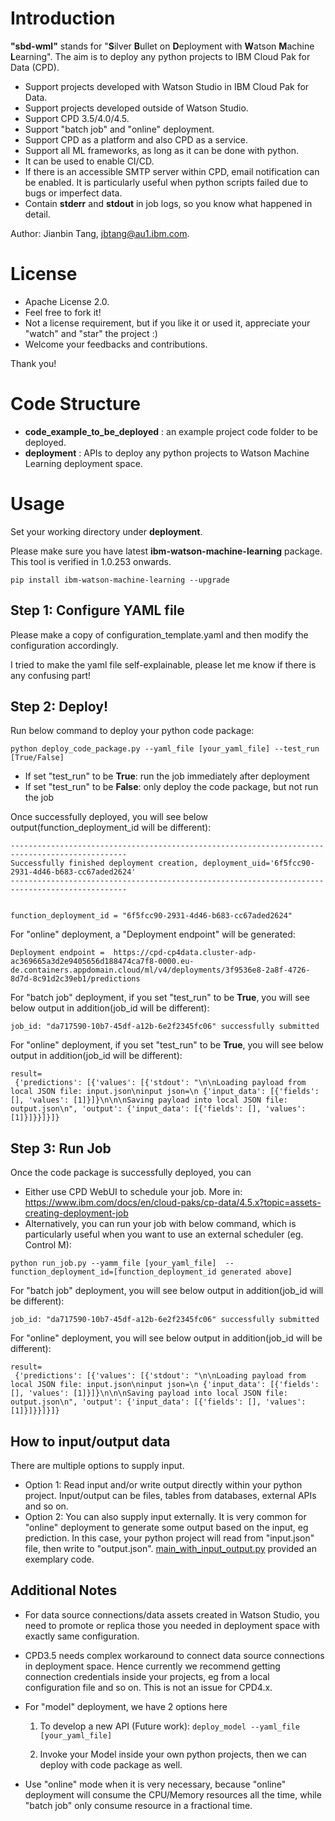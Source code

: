 # Introduction
**"sbd-wml"** stands for "**S**ilver **B**ullet on **D**eployment with **W**atson **M**achine **L**earning".
The aim is to deploy any python projects to IBM Cloud Pak for Data (CPD).

- Support projects developed with Watson Studio in IBM Cloud Pak for Data.
- Support projects developed outside of Watson Studio.
- Support CPD 3.5/4.0/4.5.
- Support "batch job"  and "online" deployment.
- Support CPD as a platform and also CPD as a service.
- Support all ML frameworks, as long as it can be done with python.
- It can be used to enable CI/CD.
- If there is an accessible SMTP server within CPD, email notification can be enabled. 
  It is particularly useful when python scripts failed due to bugs or imperfect data.
- Contain **stderr** and **stdout** in job logs, so you know what happened in detail. 


Author: Jianbin Tang, jbtang@au1.ibm.com.


# License
- Apache License 2.0.
- Feel free to fork it!   
- Not a license requirement, but if you like it or used it, 
  appreciate your "watch" and "star" the project :) 
- Welcome your feedbacks and contributions. 
  
Thank you!

# Code Structure
- **code_example_to_be_deployed** : an example project code folder to be deployed.
- **deployment** : APIs to deploy any python projects to Watson Machine Learning deployment space.


# Usage

Set your working directory under **deployment**.

Please make sure you have latest **ibm-watson-machine-learning** package. 
This tool is verified in 1.0.253 onwards.

```
pip install ibm-watson-machine-learning --upgrade
```

## Step 1: Configure YAML file
Please make a copy of configuration_template.yaml and then modify the configuration accordingly. 

I tried to make the yaml file self-explainable, please let me know if there is any confusing part!

## Step 2: Deploy!
Run below command to deploy your python code package:

```
python deploy_code_package.py --yaml_file [your_yaml_file] --test_run [True/False]
```

- If set "test_run" to be **True**: run the job immediately after deployment
- If set "test_run" to be **False**: only deploy the code package, but not run the job

Once successfully deployed, you will see below output(function_deployment_id will be different):

```
------------------------------------------------------------------------------------------------
Successfully finished deployment creation, deployment_uid='6f5fcc90-2931-4d46-b683-cc67aded2624'
------------------------------------------------------------------------------------------------


function_deployment_id = "6f5fcc90-2931-4d46-b683-cc67aded2624"
```

For "online" deployment, a "Deployment endpoint" will be generated:
```
Deployment endpoint =  https://cpd-cp4data.cluster-adp-ac369665a3d2e9405656d188474ca7f8-0000.eu-de.containers.appdomain.cloud/ml/v4/deployments/3f9536e8-2a8f-4726-8d7d-8c91d2c39eb1/predictions
```

For "batch job" deployment, if you set "test_run" to be **True**, 
you will see below output in addition(job_id will be different):

```job_id: "da717590-10b7-45df-a12b-6e2f2345fc06" successfully submitted```


For "online" deployment, if you set "test_run" to be **True**, 
you will see below output in addition(job_id will be different):
```
result=
 {'predictions': [{'values': [{'stdout': "\n\nLoading payload from local JSON file: input.json\ninput json=\n {'input_data': [{'fields': [], 'values': [1]}]}\n\n\nSaving payload into local JSON file: output.json\n", 'output': {'input_data': [{'fields': [], 'values': [1]}]}}]}]}
```

## Step 3: Run Job

Once the code package is successfully deployed, you can
- Either use CPD WebUI to schedule your job. 
  More in: https://www.ibm.com/docs/en/cloud-paks/cp-data/4.5.x?topic=assets-creating-deployment-job
- Alternatively, you can run your job with below command, 
  which is particularly useful when you want to use an external scheduler (eg. Control M): 

```python run_job.py --yamm_file [your_yaml_file]  --function_deployment_id=[function_deployment_id generated above]```

For "batch job" deployment, 
you will see below output in addition(job_id will be different):

```job_id: "da717590-10b7-45df-a12b-6e2f2345fc06" successfully submitted```


For "online" deployment, 
you will see below output in addition(job_id will be different):
```
result=
 {'predictions': [{'values': [{'stdout': "\n\nLoading payload from local JSON file: input.json\ninput json=\n {'input_data': [{'fields': [], 'values': [1]}]}\n\n\nSaving payload into local JSON file: output.json\n", 'output': {'input_data': [{'fields': [], 'values': [1]}]}}]}]}
```

## How to input/output data
There are multiple options to supply input. 

- Option 1: Read input and/or write output directly within your python project. 
  Input/output can be files, tables from databases, external APIs and so on.
- Option 2: You can also supply input externally. 
  It is very common for "online" deployment to generate some output based on the input, eg prediction. 
  In this case, your python project will read from "input.json" file, then write to "output.json".
  [main_with_input_output.py](./code_example_to_be_deployed/main_with_input_output.py) provided an exemplary code.

## Additional Notes

- For data source connections/data assets created in Watson Studio, 
  you need to promote or replica those you needed in deployment space with exactly same configuration. 
  
- CPD3.5 needs complex workaround to connect data source connections in deployment space. 
Hence currently we recommend getting connection credentials inside your projects, eg from a local configuration file and so on.
This is not an issue for CPD4.x.
  
- For "model" deployment, we have 2 options here
  
    1) To develop a new API (Future work): 
       ```deploy_model --yaml_file [your_yaml_file]```
        
    2) Invoke your Model inside your own python projects, 
       then we can deploy with code package as well. 
       
- Use "online" mode when it is very necessary, because "online" deployment will consume the CPU/Memory resources all the time, 
  while "batch job" only consume resource in a fractional time. 
 
